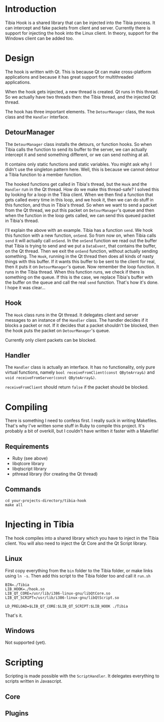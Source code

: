 # Introduction

Tibia Hook is a shared library that can be injected into the Tibia process. It can intercept and fake packets from client and server.
Currently there is support for injecting the hook into the Linux client. In theory, support for the Windows client can be added too.

# Design

The hook is written with Qt. This is because Qt can make cross-platform applications and because it has great support for multithreaded
applications.

When the hook gets injected, a new thread is created. Qt runs in this thread. So we actually have two threads then: the Tibia thread, and
the injected Qt thread.

The hook has three important elements. The `DetourManager` class, the `Hook` class and the `Handler` interface.

## DetourManager

The `DetourManager` class installs the detours, or function hooks. So when Tibia calls the function to send its buffer to the server, we
can actually intercept it and send something different, or we can send nothing at all.

It contains only static functions and static variables. You might ask why I didn't use the singleton pattern here. Well, this is because
we cannot detour a Tibia function to a member function.

The hooked functions get called in Tibia's thread, but the `Hook` and the `Handler` run in the Qt thread. How do we make this thread-safe?
I solved this by looking for a loop in the Tibia client. When we then find a function that gets called every time in this loop, and we
hook it, then we can do stuff in this function, and thus in Tibia's thread. So when we want to send a packet from the Qt thread, we put
this packet on `DetourManager`'s queue and then when the function in the loop gets called, we can send this queued packet in Tibia's
thread.

I'll explain the above with an example. Tibia has a function `send`. We hook this function with a new function, `onSend`. So from now on,
when Tibia calls `send` it will actually call `onSend`. In the `onSend` function we read out the buffer that Tibia is trying to send and
we put a `DataEvent`, that contains the buffer, on the Qt thread. Then we exit the `onSend` function, without actually sending something.
The `Hook`, running in the Qt thread then does all kinds of nasty things with this buffer. If it wants this buffer to be sent to the client
for real, then it puts it on `DetourManager`'s queue. Now remember the loop function. It runs in the Tibia thread. When this function runs,
we check if there is something on the queue. If this is the case, we replace Tibia's buffer with the buffer on the queue and call the real
`send` function. That's how it's done. I hope it was clear...

## Hook

The `Hook` class runs in the Qt thread. It delegates client and server messages to an instance of the `Handler` class. The handler decides
if it blocks a packet or not. If it decides that a packet shouldn't be blocked, then the hook puts the packet on `DetourManager`'s queue.

Currently only client packets can be blocked.

## Handler

The `Handler` class is actually an interface. It has no functionality, only pure virtual functions, namely `bool
receiveFromClient(const QByteArray&)` and `void receiveFromServer(const QByteArray&)`.

`receiveFromClient` should return `false` if the packet should be blocked.

# Compiling

There is something I need to confess first. I really suck in writing Makefiles. That's why I've written some stuff in Ruby to compile this
project. It's probably a bit of overkill, but I couldn't have written it faster with a Makefile!

## Requirements

* Ruby (see above)
* libqtcore library
* libqtscript library
* pthread library (for creating the Qt thread)

## Commands

	cd your-projects-directory/tibia-hook
	make all

# Injecting in Tibia

The hook compiles into a shared library which you have to inject in the Tibia client. You will also need to inject the Qt Core and the Qt
Script library.

## Linux
First copy everything from the `bin` folder to the Tibia folder, or make links using `ln -s`. Then add this script to the Tibia folder too
and call it `run.sh`

	BIN=./Tibia
	LIB_HOOK=./hook.so
	LIB_QT_CORE=/usr/lib/i386-linux-gnu/libQtCore.so
	LIB_QT_SCRIPT=/usr/lib/i386-linux-gnu/libQtScript.so

	LD_PRELOAD=$LIB_QT_CORE:$LIB_QT_SCRIPT:$LIB_HOOK ./Tibia

That's it.

## Windows

Not supported (yet).

# Scripting

Scripting is made possible with the `ScriptHandler`. It delegates everything to scripts written in Javascript.

## Core

## Plugins

